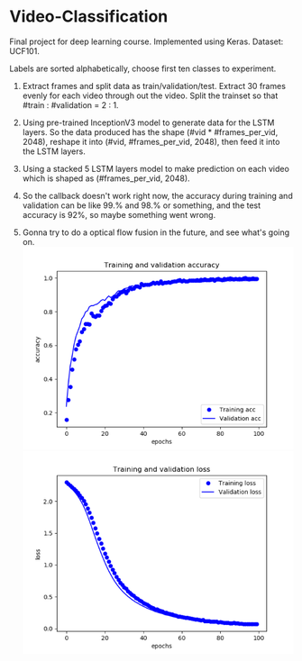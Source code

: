 # Video-Classification
Final project for deep learning course.
Implemented using Keras. Dataset: UCF101.

Labels are sorted alphabetically, choose first ten classes to experiment.

1. Extract frames and split data as train/validation/test. Extract 30 frames evenly for 
each video through out the video. Split the trainset so that \#train : \#validation = 2 : 1.

2. Using pre-trained InceptionV3 model to generate data for the LSTM layers. So the data
produced has the shape (#vid * #frames_per_vid, 2048), reshape it into 
(#vid, #frames_per_vid, 2048), then feed it into the LSTM layers.

3. Using a stacked 5 LSTM layers model to make prediction on each video which is shaped as
(#frames_per_vid, 2048).

4. So the callback doesn't work right now, the accuracy during training and validation can
be like 99.% and 98.% or something, and the test accuracy is 92%, so maybe something went
wrong.

5. Gonna try to do a optical flow fusion in the future, and see what's going on.
![](src/Training_and_validation_accuracy.png)
![](src/Training_and_validation_loss.png)